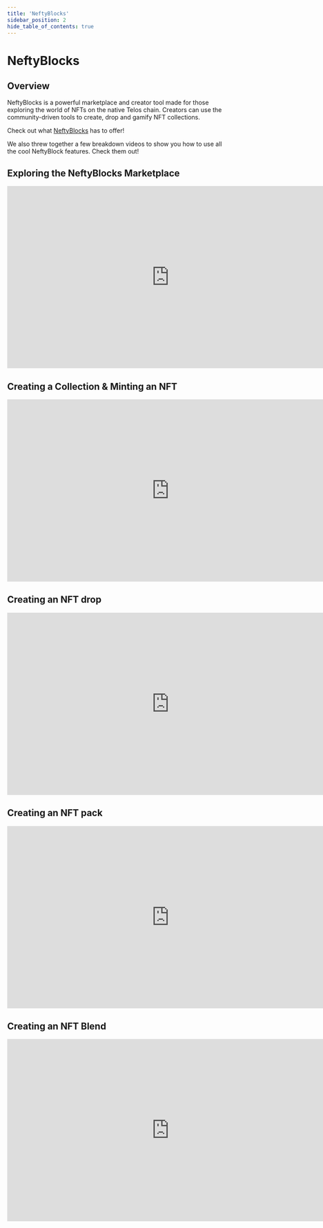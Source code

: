 ```yaml
---
title: 'NeftyBlocks'
sidebar_position: 2
hide_table_of_contents: true
---
```


# NeftyBlocks

## Overview

NeftyBlocks is a powerful marketplace and creator tool made for those exploring the world of NFTs on the native Telos chain. Creators can use the community-driven tools to create, drop and gamify NFT collections.  

Check out what [NeftyBlocks](https://telos.neftyblocks.com/) has to offer!

We also threw together a few breakdown videos to show you how to use all the cool NeftyBlock features. Check them out!

## Exploring the NeftyBlocks Marketplace

<iframe width="750" height="422" src="https://www.youtube.com/embed/DRMQrRQSXtU" title="NeftyBlocks Part 1: Exploring the Marketplace" frameborder="0" allow="accelerometer; autoplay; clipboard-write; encrypted-media; gyroscope; picture-in-picture; web-share" allowfullscreen></iframe>

## Creating a Collection & Minting an NFT

<iframe width="750" height="422" src="https://www.youtube.com/embed/yTUCfW3y11A" title="NeftyBlocks Part 2: Creating a Collection &amp; Minting an NFT" frameborder="0" allow="accelerometer; autoplay; clipboard-write; encrypted-media; gyroscope; picture-in-picture; web-share" allowfullscreen></iframe>

## Creating an NFT drop

<iframe width="750" height="422" src="https://www.youtube.com/embed/JoaEetuMNPo" title="NeftyBlocks Part 3: Creating an NFT drop" frameborder="0" allow="accelerometer; autoplay; clipboard-write; encrypted-media; gyroscope; picture-in-picture; web-share" allowfullscreen></iframe>

## Creating an NFT pack

<iframe width="750" height="422" src="https://www.youtube.com/embed/tRPmypDPHKA" title="NeftyBlocks Part 4: Creating an NFT pack" frameborder="0" allow="accelerometer; autoplay; clipboard-write; encrypted-media; gyroscope; picture-in-picture; web-share" allowfullscreen></iframe>

## Creating an NFT Blend

<iframe width="750" height="422" src="https://www.youtube.com/embed/DURmm6zAVqE" title="NeftyBlocks Part 5: Creating an NFT blend" frameborder="0" allow="accelerometer; autoplay; clipboard-write; encrypted-media; gyroscope; picture-in-picture; web-share" allowfullscreen></iframe>
